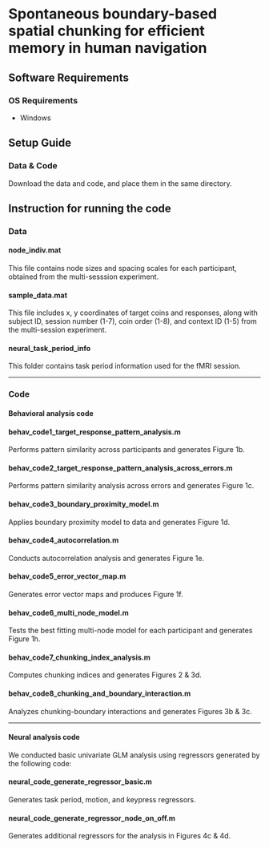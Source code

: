 # Spontaneous boundary-based spatial chunking for efficient memory in human navigation

## Software Requirements
### OS Requirements
+ Windows

## Setup Guide
### Data & Code
Download the data and code, and place them in the same directory.

## Instruction for running the code
### Data
#### node_indiv.mat
This file contains node sizes and spacing scales for each participant, obtained from the multi-sesssion experiment.
#### sample_data.mat
This file includes x, y coordinates of target coins and responses, along with subject ID, session number (1-7), coin order (1-8), and context ID (1-5) from the multi-session experiment.
#### neural_task_period_info
This folder contains task period information used for the fMRI session.

---
### Code
#### Behavioral analysis code
#### behav_code1_target_response_pattern_analysis.m
Performs pattern similarity across participants and generates Figure 1b.
#### behav_code2_target_response_pattern_analysis_across_errors.m
Performs pattern similarity analysis across errors and generates Figure 1c.
#### behav_code3_boundary_proximity_model.m
Applies boundary proximity model to data and generates Figure 1d.
#### behav_code4_autocorrelation.m
Conducts autocorrelation analysis and generates Figure 1e.
#### behav_code5_error_vector_map.m
Generates error vector maps and produces Figure 1f.
#### behav_code6_multi_node_model.m
Tests the best fitting multi-node model for each participant and generates Figure 1h.
#### behav_code7_chunking_index_analysis.m
Computes chunking indices and generates Figures 2 & 3d.
#### behav_code8_chunking_and_boundary_interaction.m
Analyzes chunking-boundary interactions and generates Figures 3b & 3c.

---
#### Neural analysis code
We conducted basic univariate GLM analysis using regressors generated by the following code:
#### neural_code_generate_regressor_basic.m
Generates task period, motion, and keypress regressors.
#### neural_code_generate_regressor_node_on_off.m
Generates additional regressors for the analysis in Figures 4c & 4d.

